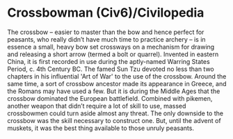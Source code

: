 # Crossbowman (Civ6)/Civilopedia

The crossbow – easier to master than the bow and hence perfect for peasants, who really didn’t have much time to practice archery – is in essence a small, heavy bow set crossways on a mechanism for drawing and releasing a short arrow (termed a bolt or quarrel). Invented in eastern China, it is first recorded in use during the aptly-named Warring States Period, c. 4th Century BC. The famed Sun Tzu devoted no less than two chapters in his influential 'Art of War' to the use of the crossbow. Around the same time, a sort of crossbow ancestor made its appearance in Greece, and the Romans may have used a few. But it is during the Middle Ages that the crossbow dominated the European battlefield. Combined with pikemen, another weapon that didn’t require a lot of skill to use, massed crossbowmen could turn aside almost any threat. The only downside to the crossbow was the skill necessary to construct one. But, until the advent of muskets, it was the best thing available to those unruly peasants.
